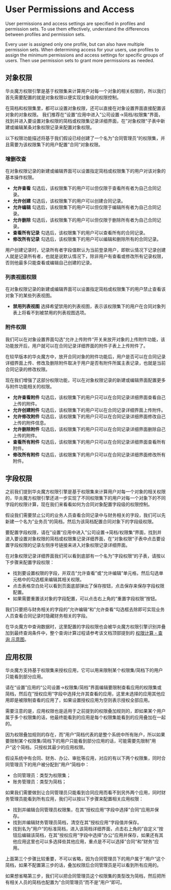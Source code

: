 # User Permissions and Access

User permissions and access settings are specified in profiles and permission sets. To use them effectively, understand the differences between profiles and permission sets.

Every user is assigned only one profile, but can also have multiple permission sets. When determining access for your users, use profiles to assign the minimum permissions and access settings for specific groups of users. Then use permission sets to grant more permissions as needed.


## 对象权限

华炎魔方权限引擎是基于权限集来计算用户对每一个对象的相关权限的，所以我们首先需要配置的就是对象权限以便实现对象级的权限控制。

在简档和权限集里，都可以设置对象权限，还可以直接在对象设置界面直接配置该对象的对象权限。 我们推荐在”设置“应用中进入”公司设置→简档/权限集“界面，找到并进入要设置对象权限的简档或权限集记录详细界面，在”对象权限“子表中新建或编辑某条对象权限记录来配置对象权限。

以下权限功能描述将基于我们假设已经创建了一个名为”合同管理员“的权限集，并且需要为该权限集下的用户配置”合同“对象权限。

### 增删改查

在对象权限记录的新建或编辑界面可以设置指定简档或权限集下的用户对该对象的基本操作权限。

* **允许查看** 勾选后，该权限集下的用户可以但仅限于查看所有者为自己合同记录。
* **允许创建** 勾选后，该权限集下的用户可以创建合同记录。
* **允许编辑** 勾选后，该权限集下的用户可以但仅限于编辑所有者为自己合同记录。
* **允许删除** 勾选后，该权限集下的用户可以但仅限于删除所有者为自己合同记录。
* **查看所有记录** 勾选后，该权限集下的用户可以查看所有的合同记录。
* **修改所有记录** 勾选后，该权限集下的用户可以编辑和删除所有的合同记录。

用户创建记录时，记录所有者字段值默认为当前登录用户，即默认情况下记录创建人就是记录所有者，也就是说默认情况下，除非用户有查看或修改所有记录权限，否则他最多只能查看或编辑自己创建的记录。

### 列表视图权限

在对象权限记录的新建或编辑界面可以设置指定简档或权限集下的用户禁止查看该对象下的某些列表视图。

* **禁用列表视图** 选择希望禁用的列表视图，表示该权限集下的用户在合同对象列表上将看不到被禁用的列表视图选项。

### 附件权限

我们可以在对象设置界面勾选”允许上传附件“开关来放开对象的上传附件功能，该功能放开后，用户就可以在合同记录详细界面的附件子表上上传附件了。

在较早版本的华炎魔方中，放开合同对象的附件功能后，用户是否可以在合同记录详细界面上传、修改及删除附件取决于用户是否有附件所属主表记录，也就是当前合同记录的修改权限。

现在我们增强了这部分权限功能，可以在对象权限记录的新建或编辑界面配置更多与附件功能相关的权限。

* **允许查看附件** 勾选后，该权限集下的用户只可以在合同记录详细界面查看自己上传的附件。
* **允许创建附件** 勾选后，该权限集下的用户可以在合同记录详细界面上传附件。
* **允许修改附件** 勾选后，该权限集下的用户只可以在合同记录详细界面修改自己上传的附件信息。
* **允许删除附件** 勾选后，该权限集下的用户只可以在合同记录详细界面删除自己上传的附件。
* **查看所有附件** 勾选后，该权限集下的用户只可以在合同记录详细界面查看所有附件。
* **修改所有附件** 勾选后，该权限集下的用户只可以在合同记录详细界面修改所有附件。

## 字段权限

之前我们提到华炎魔方权限引擎是基于权限集来计算用户对每一个对象的相关权限的，华炎魔方权限引擎还进一步实现了不同权限集下的用户对每一个对象下的不同字段的权限计算，现在我们来看看如何为合同对象配置字段级的权限控制。

假设我们需要禁止公司的业务人员查看合同记录中与财务相关的字段，我们可以先新建一个名为”业务员“的简档，然后为该简档配置合同对象下的字段级权限。

要配置字段权限，请在”设置“应用中进入”公司设置→简档/权限集“界面，找到并进入要设置对象权限的简档或权限集记录详细界面，在”对象权限“子表中点击要设置字段权限的记录左侧序号链接来进入对象权限记录详细界面。

在对象权限记录详细界面我们可以看到底部有一个名为”字段权限“的子表，请按以下步骤来配置字段权限：

* 找到要设置权限的字段，并双击“允许查看”或“允许编辑”单元格，然后勾选单元格中的勾选框来编辑其相关权限。
* 点击表格空白处可以看到页面底部弹出了保存按钮，点击保存来保存字段权限配置。
* 如果需要重置该对象的字段配置，可以点击右上角的“重置字段权限”按钮。

我们只要把与财务相关的字段的”允许编辑“和”允许查看“勾选框去除即可实现业务人员查看合同记录时隐藏财务相关的字段。

在华炎魔方中查询数据时，这里配置的字段权限也会被华炎魔方权限引擎识别并叠加到最终查询条件中，整个查询计算过程请参考该文档顶部提到的 [权限计算 - 查询 示意图](https://console.steedos.cn/api/files/images/2T54fG8LvDhdkwazR)。

## 应用权限

华炎魔方支持基于权限集来授权应用，它可以用来限制某个权限集/简档下的用户只能看到部分应用。

请在“设置”应用的“公司设置→权限集/简档”界面编辑要限制查看应用的权限集或简档，然后在”授权应用“字段中选择允许其查看的应用，这里未选择的应用其他应用即是被限制查看的应用了，如果设置授权应用为空则表示授权全部应用。

需要注意的是，应用权限也是适用于之前提到的权限叠加规则的，即如果某个用户属于多个权限集的话，他最终能看到的应用是每个权限集能看到的应用叠加在一起的。

因为权限叠加规则的存在，而”用户“简档代表的是整个系统中所有账户，所以如果要限制某个权限集/简档下的用户只能看到部分应用的话，可能需要先限制”用户“这个简档，只授权其最少的应用权限。

假设系统中有合同、财务、办公、审批等应用，对应的有以下两个权限集，同时合同管理员下的用户被分配到”用户“简档中：

* 合同管理员：类型为权限集；
* 账务管理员：类型为简档；

如果我们需要做到让合同管理员只能看到合同应用而看不到另外两个应用，同时财务管理员能看到所有应用，我们可以按以下步骤来配置相关应用权限：

* 找到并编辑合同管理员权限集，在其”授权应用“字段中选择”合同“应用并保存。
* 找到并编辑财务管理员简档，清空在其”授权应用“字段值并保存。
* 找到名为”用户“的标准简档，进入该简档详细界面，点击右上角的”自定义“按钮后编辑该简档，在其”授权应用“字段中选择”办公“应用并保存，如果还有其他应用这里也可以多选择些其他应用，重点是不可以选择”合同“和”财务“应用。

上面第三个步骤比较重要，不可以省略，因为合同管理员下的用户属于”用户“这个简档，如果不配置第三步的话，叠加权限后合同管理员是可以看到所有应用的。

如果想省略第三步，我们可以把合同管理员这个权限集的类型改为简档，然后把所有相关人员的简档也配置为”合同管理员“而不是”用户“即可。
